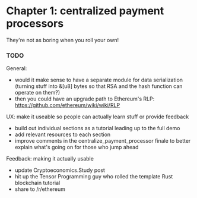 # Chapter 1: centralized payment processors
They're not as boring when you roll your own! 

### TODO

General:
- would it make sense to have a separate module for data serialization (turning stuff into &[u8] bytes so that RSA and the hash function can operate on them?)
- then you could have an upgrade path to Ethereum's RLP: https://github.com/ethereum/wiki/wiki/RLP

UX: make it useable so people can actually learn stuff or provide feedback
- build out individual sections as a tutorial leading up to the full demo
- add relevant resources to each section
- improve comments in the centralize_payment_processor finale to better explain what's going on for those who jump ahead

Feedback: making it actually usable
- update Cryptoeconomics.Study post
- hit up the Tensor Programming guy who rolled the template Rust blockchain tutorial
- share to /r/ethereum
